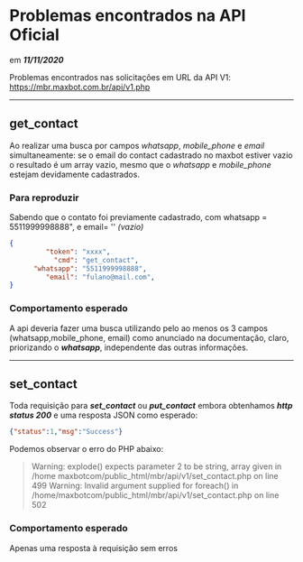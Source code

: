 # Problemas encontrados na API Oficial
em ***11/11/2020***

Problemas encontrados nas solicitações em URL da API V1: https://mbr.maxbot.com.br/api/v1.php
***
## get_contact
Ao realizar uma busca por campos *whatsapp*, *mobile_phone* e *email* simultaneamente: se o email do contact cadastrado no maxbot estiver vazio o resultado é um array vazio, mesmo que o *whatsapp* e *mobile_phone* estejam devidamente cadastrados.

### Para reproduzir
Sabendo que o contato foi previamente cadastrado, com whatsapp = 5511999998888", e email= '' *(vazio)*

```json
{
         "token": "xxxx",
           "cmd": "get_contact",
      "whatsapp": "5511999998888",
         "email": "fulano@mail.com",
}
```
### Comportamento esperado
A api deveria fazer uma busca utilizando pelo ao menos os 3 campos (whatsapp,mobile_phone, email) como anunciado na documentação, claro, priorizando o ***whatsapp***, independente das outras informações.

***
## set_contact
Toda requisição para ***set_contact*** ou ***put_contact*** embora obtenhamos ***http status 200*** e uma resposta JSON como esperado:
```json
{"status":1,"msg":"Success"}
```
Podemos observar o erro do PHP abaixo:
> Warning: explode() expects parameter 2 to be string, array given in /home maxbotcom/public_html/mbr/api/v1/set_contact.php on line 499
Warning: Invalid argument supplied for foreach() in /home/maxbotcom/public_html/mbr/api/v1/set_contact.php on line 502

### Comportamento esperado
Apenas uma resposta à requisição sem erros
